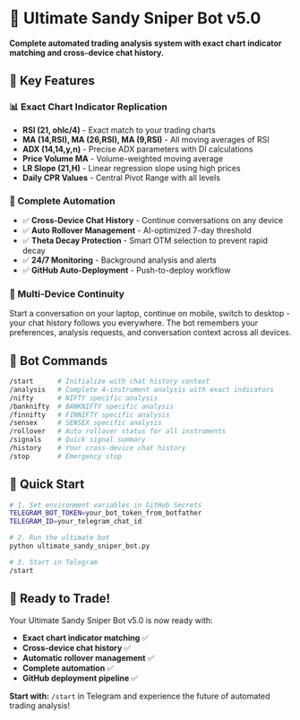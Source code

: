 
# 🎯 Ultimate Sandy Sniper Bot v5.0

**Complete automated trading analysis system with exact chart indicator matching and cross-device chat history.**

## 🚀 Key Features

### 📊 Exact Chart Indicator Replication
- **RSI (21, ohlc/4)** - Exact match to your trading charts
- **MA (14,RSI), MA (26,RSI), MA (9,RSI)** - All moving averages of RSI
- **ADX (14,14,y,n)** - Precise ADX parameters with DI calculations
- **Price Volume MA** - Volume-weighted moving average
- **LR Slope (21,H)** - Linear regression slope using high prices
- **Daily CPR Values** - Central Pivot Range with all levels

### 🤖 Complete Automation
- ✅ **Cross-Device Chat History** - Continue conversations on any device
- ✅ **Auto Rollover Management** - AI-optimized 7-day threshold
- ✅ **Theta Decay Protection** - Smart OTM selection to prevent rapid decay
- ✅ **24/7 Monitoring** - Background analysis and alerts
- ✅ **GitHub Auto-Deployment** - Push-to-deploy workflow

### 📱 Multi-Device Continuity
Start a conversation on your laptop, continue on mobile, switch to desktop - your chat history follows you everywhere. The bot remembers your preferences, analysis requests, and conversation context across all devices.

## 🤖 Bot Commands

```bash
/start      # Initialize with chat history context
/analysis   # Complete 4-instrument analysis with exact indicators
/nifty      # NIFTY specific analysis
/banknifty  # BANKNIFTY specific analysis  
/finnifty   # FINNIFTY specific analysis
/sensex     # SENSEX specific analysis
/rollover   # Auto rollover status for all instruments
/signals    # Quick signal summary
/history    # Your cross-device chat history
/stop       # Emergency stop
```

## 🔧 Quick Start

```bash
# 1. Set environment variables in GitHub Secrets
TELEGRAM_BOT_TOKEN=your_bot_token_from_botfather
TELEGRAM_ID=your_telegram_chat_id

# 2. Run the ultimate bot
python ultimate_sandy_sniper_bot.py

# 3. Start in Telegram
/start
```

## 🎯 Ready to Trade!

Your Ultimate Sandy Sniper Bot v5.0 is now ready with:

- **Exact chart indicator matching** ✅
- **Cross-device chat history** ✅  
- **Automatic rollover management** ✅
- **Complete automation** ✅
- **GitHub deployment pipeline** ✅

**Start with:** `/start` in Telegram and experience the future of automated trading analysis!
